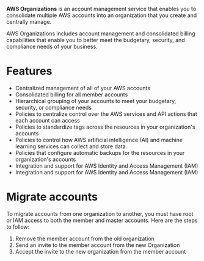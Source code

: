 **AWS Organizations** is an account management service that enables you to consolidate multiple AWS accounts into an organization that you create and centrally manage. 

AWS Organizations includes account management and consolidated billing capabilities that enable you to better meet the budgetary, security, and compliance needs of your business. 

# Features
* Centralized management of all of your AWS accounts
* Consolidated billing for all member accounts
* Hierarchical grouping of your accounts to meet your budgetary, security, or compliance needs
* Policies to centralize control over the AWS services and API actions that each account can access
* Policies to standardize tags across the resources in your organization's accounts
* Policies to control how AWS artificial intelligence (AI) and machine learning services can collect and store data.
* Policies that configure automatic backups for the resources in your organization's accounts
* Integration and support for AWS Identity and Access Management (IAM)
* Integration and support for AWS Identity and Access Management (IAM)

# Migrate accounts
To migrate accounts from one organization to another, you must have root or IAM access to both the member and master accounts. Here are the steps to follow: 
1. Remove the member account from the old organization 
2. Send an invite to the member account from the new Organization 
3. Accept the invite to the new organization from the member account

